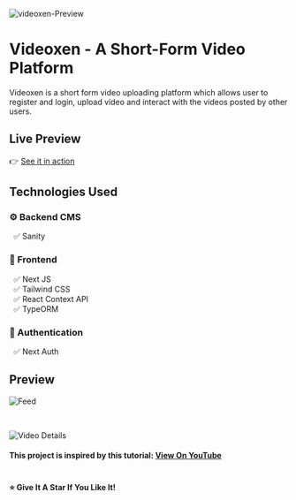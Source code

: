 ![videoxen-Preview](https://user-images.githubusercontent.com/55589114/207314424-4a8f3258-ffa9-4713-b334-4118ebb0690d.gif)

# Videoxen - A Short-Form Video Platform

Videoxen is a short form video uploading platform which allows user to register and login, upload video and interact with the videos posted by other users.

## Live Preview

👉 [See it in action](https://videoxen.vercel.app/) <br />

## Technologies Used

### ⚙️ Backend CMS

&nbsp; ✅ Sanity

### 🎨 Frontend

&nbsp; ✅ Next JS<br />
&nbsp; ✅ Tailwind CSS<br />
&nbsp; ✅ React Context API <br />
&nbsp; ✅ TypeORM<br />

### 🔐 Authentication

&nbsp; ✅ Next Auth<br />

## Preview

![Feed](https://user-images.githubusercontent.com/55589114/207271247-2c49536b-94bb-4643-b2ec-76208cbfbd78.png)

<br/>

![Video Details](https://user-images.githubusercontent.com/55589114/207275497-1d39f0c4-597d-46a1-99c9-6d2cde5a8963.png)

#### This project is inspired by this tutorial: [View On YouTube](https://youtu.be/CcBHZ0t2Qwc)

#

#### ⭐ Give It A Star If You Like It!

#

###
